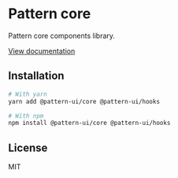 # Pattern core

Pattern core components library.

[View documentation](https://pattern.icu/)

## Installation

```sh
# With yarn
yarn add @pattern-ui/core @pattern-ui/hooks

# With npm
npm install @pattern-ui/core @pattern-ui/hooks
```

## License

MIT
